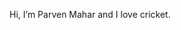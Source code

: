 Hi, I’m Parven Mahar and I love cricket.

<!---
parvenmahar/parvenmahar is a ✨ special ✨ repository because its `README.md` (this file) appears on your GitHub profile.
You can click the Preview link to take a look at your changes.
--->
